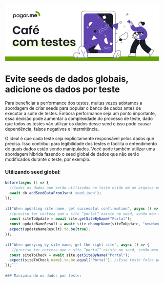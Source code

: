 <p align="center">
  <a href="https://github.com/pagarme/cafe-com-testes">
    <img src=".github/cafecomtestes.png" alt="Café com Testes">
  </a>
</p>

# Evite seeds de dados globais, adicione os dados por teste

Para beneficiar a performance dos testes, muitas vezes adotamos a abordagem de criar seeds para popular o banco de dados antes de executar a suíte de testes. Embora performance seja um ponto importante, essa decisão pode aumentar a complexidade do processo de teste, dado que todos os testes vão utilizar os dados desse seed e isso pode causar dependência, falsos negativos e intermitência. 

O ideal é que cada teste seja explicitamente responsável pelos dados que precisa. Isso contribui para legibilidade dos testes e facilita o entendimento de quais dados estão sendo manipulados. Você pode também utilizar uma abordagem híbrida fazendo o seed global de dados que não serão modificados durante o teste, por exemplo.

### Utilizando seed global:

```js
before(async () => {
  //todos os dados que serão utilizados no teste estão em um arquivo externo.
  await db.addSeedDataFromJson('seed.json');
});

it("When updating site name, get successful confirmation", async () => {
  //preciso ter certeza que o site “portal” existe no seed, senão meu teste vai quebrar
  const siteToUpdate = await site.getSiteByName("Portal");
  const updateNameResult = await site.changeName(siteToUpdate, "newName");
  expect(updateNameResult).to.be(true);
});

it("When querying by site name, get the right site", async () => {
   //preciso ter certeza que o site “portal” existe no seed, senão meu teste vai quebrar
  const siteToCheck = await site.getSiteByName("Portal");
  expect(siteToCheck.name).to.be.equal("Portal"); //Esse teste falha porque o teste anterior alterou o dado do seed
});```

### Manipulando os dados por teste:
